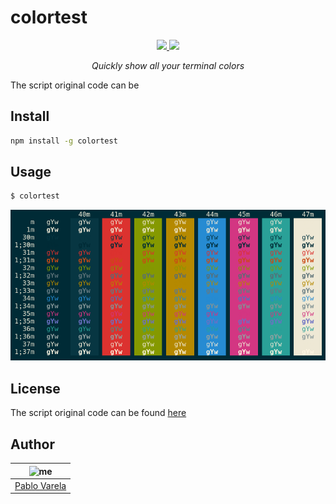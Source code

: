 # colortest

<p align="center">
  <a href="https://github.com/pablopunk/miny"><img src="https://img.shields.io/badge/made_with-miny-1eced8.svg" /> </a>
  <a href="https://www.npmjs.com/package/colortest"><img src="https://img.shields.io/npm/dt/colortest.svg" /></a>
</p>

<p align="center">
  <i>Quickly show all your terminal colors</i>
</p>

The script original code can be

## Install

```sh
npm install -g colortest
```


## Usage

```sh
$ colortest
```

![shot](https://github.com/pablopunk/art/raw/master/colortest/screenshot.png)

## License

The script original code can be found [here](https://unix.stackexchange.com/a/213471)


## Author

| ![me](https://gravatar.com/avatar/fa50aeff0ddd6e63273a068b04353d9d?size=100)           |
| --------------------------------- |
| [Pablo Varela](https://pablo.life)   |

